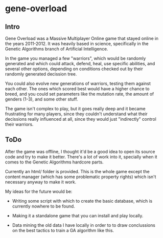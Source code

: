 gene-overload
=============



Intro
-----

Gene Overload was a Massive Multiplayer Online game that stayed online in the years 2011-2012. It was heavily based in science, specifically in the Genetic Algorithms branch of Artificial Intelligence.

In the game you managed a few "warriors", which would be randomly generated and which could attack, defend, heal, use specific abilities, and several other options, depending on conditions checked out by their randomly generated decission tree.

You could also evolve new generations of warriors, testing them against each other. The ones which scored best would have a higher chance to breed, and you could set parameters like the mutation rate, the amount of genders (1-3), and some other stuff.

The game isn't complex to play, but it goes really deep and it became frustrating for many players, since they couldn't understand what their decissions really influenced at all, since they would just "indirectly" control their warriors.




ToDo
----

After the game was offline, I thought it'd be a good idea to open its source code and try to make it better. There's a lot of work into it, specially when it comes to the Genetic Algorithms hardcore parts.

Currently an html/ folder is provided. This is the whole game except the content manager (which has some problematic property rights) which isn't necessary anyway to make it work.

My ideas for the future would be:

- Writing some script with which to create the basic database, which is currently nowhere to be found.

- Making it a standalone game that you can install and play locally.

- Data mining the old data I have locally in order to to draw conclussions on the best tactics to train a GA algorithm like this.


